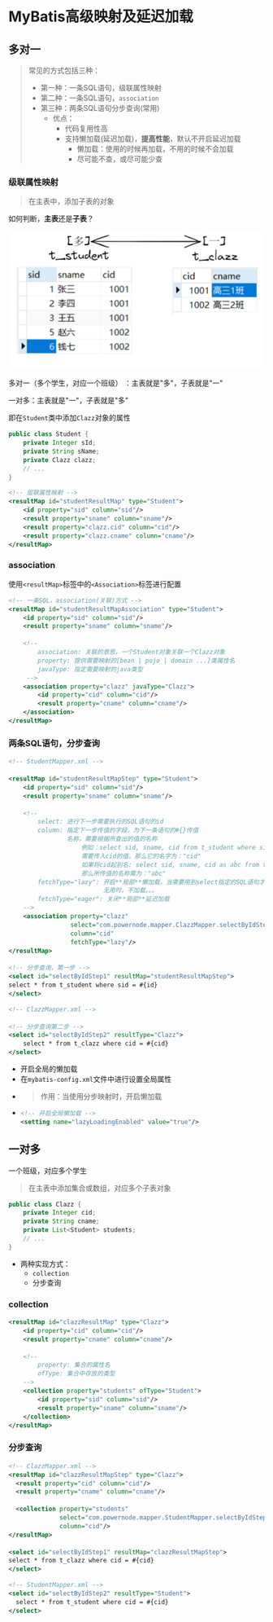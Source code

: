 # MyBatis高级映射及延迟加载
##  多对一

> 常见的方式包括三种：
> - 第一种：一条SQL语句，级联属性映射
> - 第二种：一条SQL语句，`association`
> - 第三种：两条SQL语句分步查询(常用)
>   - 优点：
>     - 代码复用性高
>     - 支持懒加载(延迟加载)，**提高性能**，默认不开启延迟加载
>       - 懒加载：使用的时候再加载，不用的时候不会加载
>       - 尽可能不查，或尽可能少查

### 级联属性映射
> 在主表中，添加子表的对象

如何判断，**主表**还是**子表**？

![img.png](img.png)

多对一（多个学生，对应一个班级） ：主表就是"多"，子表就是"一"

一对多：主表就是"一"，子表就是"多"

即在`Student`类中添加`Clazz`对象的属性
```java
public class Student {
    private Integer sId;
    private String sName;
    private Clazz clazz;
    // ...
}
```
```xml
<!-- 层联属性映射 -->
<resultMap id="studentResultMap" type="Student">
    <id property="sid" column="sid"/>
    <result property="sname" column="sname"/>
    <result property="clazz.cid" column="cid"/>
    <result property="clazz.cname" column="cname"/>
</resultMap>
```

### association
使用`<resultMap>`标签中的`<Association>`标签进行配置
```xml
<!-- 一条SQL，association(关联)方式 -->
<resultMap id="studentResultMapAssociation" type="Student">
    <id property="sid" column="sid"/>
    <result property="sname" column="sname"/>

    <!--
        association: 关联的意思，一个Student对象关联一个Clazz对象
        property: 提供需要映射的[bean | pojo | domain ...]类属性名
        javaType: 指定需要映射的java类型
     -->
    <association property="clazz" javaType="Clazz">
        <id property="cid" column="cid"/>
        <result property="cname" column="cname"/>
    </association>
</resultMap>
```
### 两条SQL语句，分步查询
```xml
<!-- StudentMapper.xml -->

<resultMap id="studentResultMapStep" type="Student">
    <id property="sid" column="sid"/>
    <result property="sname" column="sname"/>

    <!--
        select: 进行下一步需要执行的SQL语句的id
        column: 指定下一步传值的字段，为下一条语句的#{}传值
                名称，需要根据所查出的值的名称
                    例如：select sid, sname, cid from t_student where sid = #{id}
                    需要传入cid的值，那么它的名字为："cid"
                    如果将cid起别名: select sid, sname, cid as abc from t_student where sid = #{id}
                    那么所传值的名称需为："abc"
        fetchType="lazy": 开启**局部**懒加载，当需要用到select指定的SQL语句才进行加载
                          无用时，不加载。。。
        fetchType="eager": 关闭**局部**延迟加载
    -->
    <association property="clazz"
                 select="com.powernode.mapper.ClazzMapper.selectByIdStep2"
                 column="cid"
                 fetchType="lazy"/>
</resultMap>

<!-- 分步查询，第一步 -->
<select id="selectByIdStep1" resultMap="studentResultMapStep">
select * from t_student where sid = #{id}
</select>
```
```xml
<!-- ClazzMapper.xml -->

<!-- 分步查询第二步 -->
<select id="selectByIdStep2" resultType="Clazz">
    select * from t_clazz where cid = #{cid}
</select>
```
- 开启全局的懒加载
- 在`mybatis-config.xml`文件中进行设置全局属性
- > 作用：当使用分步映射时，开启懒加载
- ```xml
  <!-- 开启全局懒加载 -->
  <setting name="lazyLoadingEnabled" value="true"/>
  ```

## 一对多
一个班级，对应多个学生
> 在主表中添加集合或数组，对应多个子表对象

```java
public class Clazz {
    private Integer cid;
    private String cname;
    private List<Student> students;
    // ...
}
```
- 两种实现方式：
  - `collection`
  - 分步查询

### collection
```xml
<resultMap id="clazzResultMap" type="Clazz">
    <id property="cid" column="cid"/>
    <result property="cname" column="cname"/>

    <!--
        property: 集合的属性名
        ofType: 集合中存放的类型
    -->
    <collection property="students" ofType="Student">
        <id property="sid" column="sid"/>
        <result property="sname" column="sname"/>
    </collection>
</resultMap>
```

### 分步查询
```xml
<!-- ClazzMapper.xml -->
<resultMap id="clazzResultMapStep" type="Clazz">
  <result property="cid" column="cid"/>
  <result property="cname" column="cname"/>

  <collection property="students"
              select="com.powernode.mapper.StudentMapper.selectByIdStep2"
              column="cid"/>
</resultMap>

<select id="selectByIdStep1" resultMap="clazzResultMapStep">
select * from t_clazz where cid = #{cid}
</select>
```
```xml
<!-- StudentMapper.xml -->
<select id="selectByIdStep2" resultType="Student">
  select * from t_student where cid = #{cid}
</select>
```

